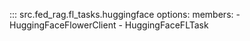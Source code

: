 <!-- markdownlint-disable-file MD041 -->

::: src.fed_rag.fl_tasks.huggingface
    options:
      members:
        - HuggingFaceFlowerClient
        - HuggingFaceFLTask
